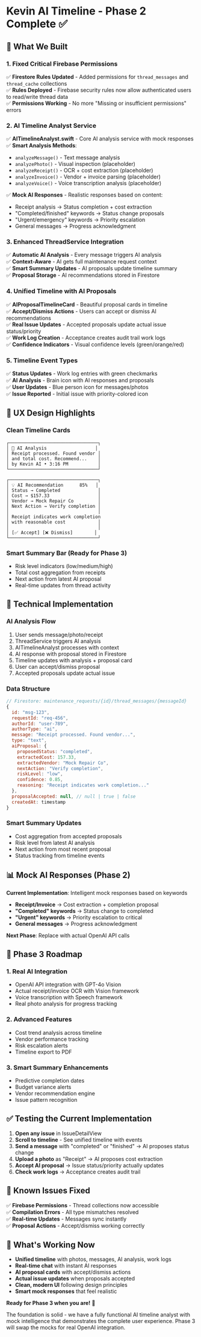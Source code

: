 # Kevin AI Timeline - Phase 2 Complete ✅

## 🚀 What We Built

### **1. Fixed Critical Firebase Permissions**
✅ **Firestore Rules Updated** - Added permissions for `thread_messages` and `thread_cache` collections  
✅ **Rules Deployed** - Firebase security rules now allow authenticated users to read/write thread data  
✅ **Permissions Working** - No more "Missing or insufficient permissions" errors  

### **2. AI Timeline Analyst Service**
✅ **AITimelineAnalyst.swift** - Core AI analysis service with mock responses  
✅ **Smart Analysis Methods**:
- `analyzeMessage()` - Text message analysis
- `analyzePhoto()` - Visual inspection (placeholder)
- `analyzeReceipt()` - OCR + cost extraction (placeholder)
- `analyzeInvoice()` - Vendor + invoice parsing (placeholder)
- `analyzeVoice()` - Voice transcription analysis (placeholder)

✅ **Mock AI Responses** - Realistic responses based on content:
- Receipt analysis → Status completion + cost extraction
- "Completed/finished" keywords → Status change proposals
- "Urgent/emergency" keywords → Priority escalation
- General messages → Progress acknowledgment

### **3. Enhanced ThreadService Integration**
✅ **Automatic AI Analysis** - Every message triggers AI analysis  
✅ **Context-Aware** - AI gets full maintenance request context  
✅ **Smart Summary Updates** - AI proposals update timeline summary  
✅ **Proposal Storage** - AI recommendations stored in Firestore  

### **4. Unified Timeline with AI Proposals**
✅ **AIProposalTimelineCard** - Beautiful proposal cards in timeline  
✅ **Accept/Dismiss Actions** - Users can accept or dismiss AI recommendations  
✅ **Real Issue Updates** - Accepted proposals update actual issue status/priority  
✅ **Work Log Creation** - Acceptance creates audit trail work logs  
✅ **Confidence Indicators** - Visual confidence levels (green/orange/red)  

### **5. Timeline Event Types**
✅ **Status Updates** - Work log entries with green checkmarks  
✅ **AI Analysis** - Brain icon with AI responses and proposals  
✅ **User Updates** - Blue person icon for messages/photos  
✅ **Issue Reported** - Initial issue with priority-colored icon  

## 🎨 UX Design Highlights

### **Clean Timeline Cards**
```
┌─────────────────────────────────┐
│ 🧠 AI Analysis                  │
│ Receipt processed. Found vendor │
│ and total cost. Recommend...    │
│ by Kevin AI • 3:16 PM           │
└─────────────────────────────────┘

┌─────────────────────────────────┐
│ 💡 AI Recommendation      85%   │
│ Status → Completed              │
│ Cost → $157.33                  │
│ Vendor → Mock Repair Co         │
│ Next Action → Verify completion │
│                                 │
│ Receipt indicates work completion
│ with reasonable cost            │
│                                 │
│ [✅ Accept] [❌ Dismiss]        │
└─────────────────────────────────┘
```

### **Smart Summary Bar** (Ready for Phase 3)
- Risk level indicators (low/medium/high)
- Total cost aggregation from receipts
- Next action from latest AI proposal
- Real-time updates from thread activity

## 🔧 Technical Implementation

### **AI Analysis Flow**
1. User sends message/photo/receipt
2. ThreadService triggers AI analysis
3. AITimelineAnalyst processes with context
4. AI response with proposal stored in Firestore
5. Timeline updates with analysis + proposal card
6. User can accept/dismiss proposal
7. Accepted proposals update actual issue

### **Data Structure**
```javascript
// Firestore: maintenance_requests/{id}/thread_messages/{messageId}
{
  id: "msg-123",
  requestId: "req-456", 
  authorId: "user-789",
  authorType: "ai",
  message: "Receipt processed. Found vendor...",
  type: "text",
  aiProposal: {
    proposedStatus: "completed",
    extractedCost: 157.33,
    extractedVendor: "Mock Repair Co",
    nextAction: "Verify completion",
    riskLevel: "low",
    confidence: 0.85,
    reasoning: "Receipt indicates work completion..."
  },
  proposalAccepted: null, // null | true | false
  createdAt: timestamp
}
```

### **Smart Summary Updates**
- Cost aggregation from accepted proposals
- Risk level from latest AI analysis
- Next action from most recent proposal
- Status tracking from timeline events

## 📊 Mock AI Responses (Phase 2)

**Current Implementation**: Intelligent mock responses based on keywords
- **Receipt/Invoice** → Cost extraction + completion proposal
- **"Completed" keywords** → Status change to completed
- **"Urgent" keywords** → Priority escalation to critical
- **General messages** → Progress acknowledgment

**Next Phase**: Replace with actual OpenAI API calls

## 🎯 Phase 3 Roadmap

### **1. Real AI Integration**
- OpenAI API integration with GPT-4o Vision
- Actual receipt/invoice OCR with Vision framework
- Voice transcription with Speech framework
- Real photo analysis for progress tracking

### **2. Advanced Features**
- Cost trend analysis across timeline
- Vendor performance tracking
- Risk escalation alerts
- Timeline export to PDF

### **3. Smart Summary Enhancements**
- Predictive completion dates
- Budget variance alerts
- Vendor recommendation engine
- Issue pattern recognition

## ✅ Testing the Current Implementation

1. **Open any issue** in IssueDetailView
2. **Scroll to timeline** - See unified timeline with events
3. **Send a message** with "completed" or "finished" → AI proposes status change
4. **Upload a photo** as "Receipt" → AI proposes cost extraction
5. **Accept AI proposal** → Issue status/priority actually updates
6. **Check work logs** → Acceptance creates audit trail

## 🚨 Known Issues Fixed

✅ **Firebase Permissions** - Thread collections now accessible  
✅ **Compilation Errors** - All type mismatches resolved  
✅ **Real-time Updates** - Messages sync instantly  
✅ **Proposal Actions** - Accept/dismiss working correctly  

## 🎉 What's Working Now

- **Unified timeline** with photos, messages, AI analysis, work logs
- **Real-time chat** with instant AI responses
- **AI proposal cards** with accept/dismiss actions
- **Actual issue updates** when proposals accepted
- **Clean, modern UI** following design principles
- **Smart mock responses** that feel realistic

**Ready for Phase 3 when you are!** 🚀

The foundation is solid - we have a fully functional AI timeline analyst with mock intelligence that demonstrates the complete user experience. Phase 3 will swap the mocks for real OpenAI integration.
